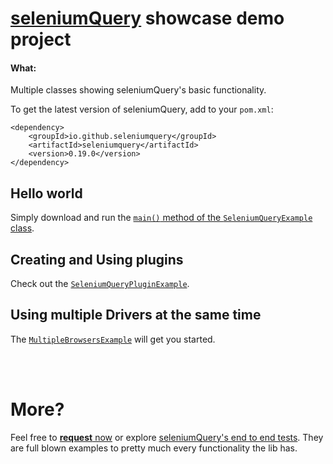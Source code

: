 # [seleniumQuery](https://github.com/seleniumQuery/seleniumQuery) showcase demo project

#### What:

Multiple classes showing seleniumQuery's basic functionality.

To get the latest version of seleniumQuery, add to your `pom.xml`:

    <dependency>
        <groupId>io.github.seleniumquery</groupId>
        <artifactId>seleniumquery</artifactId>
        <version>0.19.0</version>
    </dependency>

## Hello world

Simply download and run the [`main()` method of the `SeleniumQueryExample` class](https://github.com/seleniumQuery/seleniumQuery-showcase/blob/master/src/main/java/helloworld/SeleniumQueryExample.java#L9).

## Creating and Using plugins

Check out the [`SeleniumQueryPluginExample`](https://github.com/seleniumQuery/seleniumQuery-showcase/blob/master/src/main/java/plugin/SeleniumQueryPluginExample.java).

## Using multiple Drivers at the same time

The [`MultipleBrowsersExample`](https://github.com/seleniumQuery/seleniumQuery-showcase/blob/master/src/main/java/browser/MultipleBrowsersExample.java) will get you started.

<br><br>

# More?

Feel free to [**request** now](https://github.com/seleniumQuery/seleniumQuery-showcase/issues) or explore [seleniumQuery's end to end tests](https://github.com/seleniumQuery/seleniumQuery/tree/master/src/test/java/endtoend).
They are full blown examples to pretty much every functionality the lib has.
